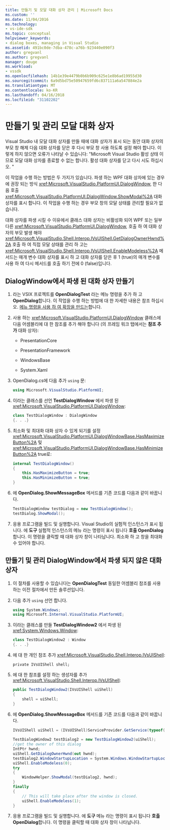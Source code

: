 ```yaml
---
title: 만들기 및 모달 대화 상자 관리 | Microsoft Docs
ms.custom: ''
ms.date: 11/04/2016
ms.technology:
- vs-ide-sdk
ms.topic: conceptual
helpviewer_keywords:
- dialog boxes, managing in Visual Studio
ms.assetid: 491bc0de-7dba-478c-a76b-923440e090f3
author: gregvanl
ms.author: gregvanl
manager: douge
ms.workload:
- vssdk
ms.openlocfilehash: 14b1e39e4479b0b6b909c625e1e8b6ad19955d30
ms.sourcegitcommit: 6a9d5bd75e50947659fd6c837111a6a547884e2a
ms.translationtype: MT
ms.contentlocale: ko-KR
ms.lasthandoff: 04/16/2018
ms.locfileid: "31102202"
---
```

# <a name="creating-and-managing-modal-dialog-boxes"></a>만들기 및 관리 모달 대화 상자
Visual Studio 내 모달 대화 상자를 만들 때에 대화 상자가 표시 되는 동안 대화 상자의 부모 창 해제 다음 대화 상자를 닫은 후 다시 부모 창 사용 하도록 설정 해야 합니다. 이렇게 하지 않으면 오류가 나타날 수 있습니다: "Microsoft Visual Studio 활성 상태 이므로 모달 대화 상자를 종료할 수 없는 합니다. 활성 대화 상자를 닫고 다시 시도 하십시오. "  
  
 이 작업을 수행 하는 방법은 두 가지가 있습니다. 파생 하는 WPF 대화 상자에 있는 경우에 권장 되는 방식 <xref:Microsoft.VisualStudio.PlatformUI.DialogWindow>, 한 다음 호출 <xref:Microsoft.VisualStudio.PlatformUI.DialogWindow.ShowModal%2A> 대화 상자를 표시 합니다. 이 작업을 수행 하는 경우 부모 창의 모달 상태를 관리할 필요가 없습니다.  
  
 대화 상자를 파생 시킬 수 이유에서 클래스 대화 상자는 비활성화 되어 WPF 또는 일부 다른 <xref:Microsoft.VisualStudio.PlatformUI.DialogWindow>, 호출 하 여 대화 상자의 부모 발생 해야 <xref:Microsoft.VisualStudio.Shell.Interop.IVsUIShell.GetDialogOwnerHwnd%2A> 호출 하 여 직접 모달 상태를 관리 하 고는 <xref:Microsoft.VisualStudio.Shell.Interop.IVsUIShell.EnableModeless%2A> 메서드는 매개 변수 대화 상자를 표시 하 고 대화 상자를 닫은 후 1 (true)의 매개 변수를 사용 하 여 다시 메서드를 호출 하기 전에 0 (false)입니다.  
  
## <a name="creating-a-dialog-box-derived-from-dialogwindow"></a>DialogWindow에서 파생 된 대화 상자 만들기  
  
1.  라는 VSIX 프로젝트를 **OpenDialogTest** 라는 메뉴 명령을 추가 하 고 **OpenDialog**합니다. 이 작업을 수행 하는 방법에 대 한 자세한 내용은 참조 하십시오. [메뉴 명령을 사용 하 여 확장을 만드는](../extensibility/creating-an-extension-with-a-menu-command.md)합니다.  
  
2.  사용 하는 <xref:Microsoft.VisualStudio.PlatformUI.DialogWindow> 클래스에 다음 어셈블리에 대 한 참조를 추가 해야 합니다 (의 프레임 워크 탭에서는 **참조 추가** 대화 상자):  
  
    -   PresentationCore  
  
    -   PresentationFramework  
  
    -   WindowsBase  
  
    -   System.Xaml  
  
3.  OpenDialog.cs에 다음 추가 `using` 문:  
  
    ```csharp  
    using Microsoft.VisualStudio.PlatformUI;  
    ```  
  
4.  이라는 클래스를 선언 **TestDialogWindow** 에서 파생 된 <xref:Microsoft.VisualStudio.PlatformUI.DialogWindow>:  
  
    ```csharp  
    class TestDialogWindow : DialogWindow  
    {. . .}  
    ```  
  
5.  최소화 및 최대화 대화 상자 수 있게 되기를 설정 <xref:Microsoft.VisualStudio.PlatformUI.DialogWindowBase.HasMaximizeButton%2A> 및 <xref:Microsoft.VisualStudio.PlatformUI.DialogWindowBase.HasMinimizeButton%2A> true로:  
  
    ```csharp  
    internal TestDialogWindow()  
    {  
        this.HasMaximizeButton = true;  
        this.HasMinimizeButton = true;  
    }  
    ```  
  
6.  에 **OpenDialog.ShowMessageBox** 메서드를 기존 코드를 다음과 같이 바꿉니다.  
  
    ```csharp  
    TestDialogWindow testDialog = new TestDialogWindow();  
    testDialog.ShowModal();  
    ```  
  
7.  응용 프로그램을 빌드 및 실행합니다. Visual Studio의 실험적 인스턴스가 표시 됩니다. 에 **도구** 실험적 인스턴스의 메뉴 라는 명령이 표시 됩니다 **호출 OpenDialog**합니다. 이 명령을 클릭할 때 대화 상자 창이 나타납니다. 최소화 하 고 창을 최대화 수 있어야 합니다.  
  
## <a name="creating-and-managing-a-dialog-box-not-derived-from-dialogwindow"></a>만들기 및 관리 DialogWindow에서 파생 되지 않은 대화 상자  
  
1.  이 절차를 사용할 수 있습니다는 **OpenDialogTest** 동일한 어셈블리 참조를 사용 하는 이전 절차에서 만든 솔루션입니다.  
  
2.  다음 추가 `using` 선언 합니다.  
  
    ```csharp  
    using System.Windows;  
    using Microsoft.Internal.VisualStudio.PlatformUI;  
    ```  
  
3.  이라는 클래스를 만들 **TestDialogWindow2** 에서 파생 된 <xref:System.Windows.Window>:  
  
    ```csharp  
    class TestDialogWindow2 : Window  
    {. . .}  
    ```  
  
4.  에 대 한 개인 참조 추가 <xref:Microsoft.VisualStudio.Shell.Interop.IVsUIShell>:  
  
    ```  
    private IVsUIShell shell;  
    ```  
  
5.  에 대 한 참조를 설정 하는 생성자를 추가 <xref:Microsoft.VisualStudio.Shell.Interop.IVsUIShell>:  
  
    ```csharp  
    public TestDialogWindow2(IVsUIShell uiShell)  
    {  
        shell = uiShell;  
    }  
    ```  
  
6.  에 **OpenDialog.ShowMessageBox** 메서드를 기존 코드를 다음과 같이 바꿉니다.  
  
    ```csharp  
    IVsUIShell uiShell = (IVsUIShell)ServiceProvider.GetService(typeof(SVsUIShell));  
  
    TestDialogWindow2 testDialog2 = new TestDialogWindow2(uiShell);  
    //get the owner of this dialog  
    IntPtr hwnd;  
    uiShell.GetDialogOwnerHwnd(out hwnd);  
    testDialog2.WindowStartupLocation = System.Windows.WindowStartupLocation.CenterOwner;  
    uiShell.EnableModeless(0);  
    try  
    {  
        WindowHelper.ShowModal(testDialog2, hwnd);  
    }  
    finally  
    {  
        // This will take place after the window is closed.  
        uiShell.EnableModeless(1);  
    }  
    ```  
  
7.  응용 프로그램을 빌드 및 실행합니다. 에 **도구** 메뉴 라는 명령이 표시 됩니다 **호출 OpenDialog**합니다. 이 명령을 클릭할 때 대화 상자 창이 나타납니다.
